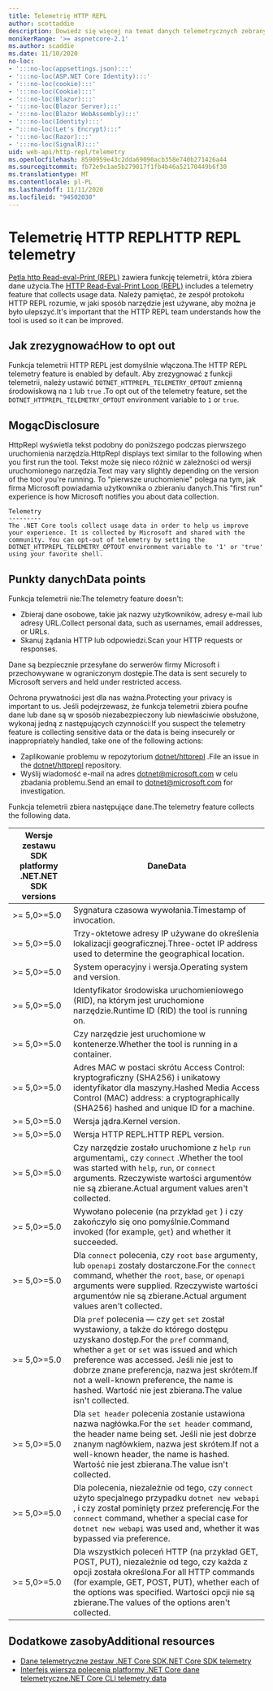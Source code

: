 ```yaml
---
title: Telemetrię HTTP REPL
author: scottaddie
description: Dowiedz się więcej na temat danych telemetrycznych zebranych przez REPL HTTP.
monikerRange: '>= aspnetcore-2.1'
ms.author: scaddie
ms.date: 11/10/2020
no-loc:
- ':::no-loc(appsettings.json):::'
- ':::no-loc(ASP.NET Core Identity):::'
- ':::no-loc(cookie):::'
- ':::no-loc(Cookie):::'
- ':::no-loc(Blazor):::'
- ':::no-loc(Blazor Server):::'
- ':::no-loc(Blazor WebAssembly):::'
- ':::no-loc(Identity):::'
- ":::no-loc(Let's Encrypt):::"
- ':::no-loc(Razor):::'
- ':::no-loc(SignalR):::'
uid: web-api/http-repl/telemetry
ms.openlocfilehash: 8590959e43c2dda69090acb358e740b271426a44
ms.sourcegitcommit: fb72e9c1ae5b279817f1fb4b46a52170449b6f30
ms.translationtype: MT
ms.contentlocale: pl-PL
ms.lasthandoff: 11/11/2020
ms.locfileid: "94502030"
---
```

# <a name="http-repl-telemetry"></a><span data-ttu-id="e55e8-103">Telemetrię HTTP REPL</span><span class="sxs-lookup"><span data-stu-id="e55e8-103">HTTP REPL telemetry</span></span>

<span data-ttu-id="e55e8-104">[Pętla http Read-eval-Print (REPL)](xref:web-api/http-repl) zawiera funkcję telemetrii, która zbiera dane użycia.</span><span class="sxs-lookup"><span data-stu-id="e55e8-104">The [HTTP Read-Eval-Print Loop (REPL)](xref:web-api/http-repl) includes a telemetry feature that collects usage data.</span></span> <span data-ttu-id="e55e8-105">Należy pamiętać, że zespół protokołu HTTP REPL rozumie, w jaki sposób narzędzie jest używane, aby można je było ulepszyć.</span><span class="sxs-lookup"><span data-stu-id="e55e8-105">It's important that the HTTP REPL team understands how the tool is used so it can be improved.</span></span>

## <a name="how-to-opt-out"></a><span data-ttu-id="e55e8-106">Jak zrezygnować</span><span class="sxs-lookup"><span data-stu-id="e55e8-106">How to opt out</span></span>

<span data-ttu-id="e55e8-107">Funkcja telemetrii HTTP REPL jest domyślnie włączona.</span><span class="sxs-lookup"><span data-stu-id="e55e8-107">The HTTP REPL telemetry feature is enabled by default.</span></span> <span data-ttu-id="e55e8-108">Aby zrezygnować z funkcji telemetrii, należy ustawić `DOTNET_HTTPREPL_TELEMETRY_OPTOUT` zmienną środowiskową na `1` lub `true` .</span><span class="sxs-lookup"><span data-stu-id="e55e8-108">To opt out of the telemetry feature, set the `DOTNET_HTTPREPL_TELEMETRY_OPTOUT` environment variable to `1` or `true`.</span></span>

## <a name="disclosure"></a><span data-ttu-id="e55e8-109">Mogąc</span><span class="sxs-lookup"><span data-stu-id="e55e8-109">Disclosure</span></span>

<span data-ttu-id="e55e8-110">HttpRepl wyświetla tekst podobny do poniższego podczas pierwszego uruchomienia narzędzia.</span><span class="sxs-lookup"><span data-stu-id="e55e8-110">HttpRepl displays text similar to the following when you first run the tool.</span></span> <span data-ttu-id="e55e8-111">Tekst może się nieco różnić w zależności od wersji uruchomionego narzędzia.</span><span class="sxs-lookup"><span data-stu-id="e55e8-111">Text may vary slightly depending on the version of the tool you're running.</span></span> <span data-ttu-id="e55e8-112">To "pierwsze uruchomienie" polega na tym, jak firma Microsoft powiadamia użytkownika o zbieraniu danych.</span><span class="sxs-lookup"><span data-stu-id="e55e8-112">This "first run" experience is how Microsoft notifies you about data collection.</span></span>

```console
Telemetry
---------
The .NET Core tools collect usage data in order to help us improve your experience. It is collected by Microsoft and shared with the community. You can opt-out of telemetry by setting the DOTNET_HTTPREPL_TELEMETRY_OPTOUT environment variable to '1' or 'true' using your favorite shell.
```

## <a name="data-points"></a><span data-ttu-id="e55e8-113">Punkty danych</span><span class="sxs-lookup"><span data-stu-id="e55e8-113">Data points</span></span>

<span data-ttu-id="e55e8-114">Funkcja telemetrii nie:</span><span class="sxs-lookup"><span data-stu-id="e55e8-114">The telemetry feature doesn't:</span></span>

* <span data-ttu-id="e55e8-115">Zbieraj dane osobowe, takie jak nazwy użytkowników, adresy e-mail lub adresy URL.</span><span class="sxs-lookup"><span data-stu-id="e55e8-115">Collect personal data, such as usernames, email addresses, or URLs.</span></span>
* <span data-ttu-id="e55e8-116">Skanuj żądania HTTP lub odpowiedzi.</span><span class="sxs-lookup"><span data-stu-id="e55e8-116">Scan your HTTP requests or responses.</span></span>

<span data-ttu-id="e55e8-117">Dane są bezpiecznie przesyłane do serwerów firmy Microsoft i przechowywane w ograniczonym dostępie.</span><span class="sxs-lookup"><span data-stu-id="e55e8-117">The data is sent securely to Microsoft servers and held under restricted access.</span></span>

<span data-ttu-id="e55e8-118">Ochrona prywatności jest dla nas ważna.</span><span class="sxs-lookup"><span data-stu-id="e55e8-118">Protecting your privacy is important to us.</span></span> <span data-ttu-id="e55e8-119">Jeśli podejrzewasz, że funkcja telemetrii zbiera poufne dane lub dane są w sposób niezabezpieczony lub niewłaściwie obsłużone, wykonaj jedną z następujących czynności:</span><span class="sxs-lookup"><span data-stu-id="e55e8-119">If you suspect the telemetry feature is collecting sensitive data or the data is being insecurely or inappropriately handled, take one of the following actions:</span></span>

* <span data-ttu-id="e55e8-120">Zaplikowanie problemu w repozytorium [dotnet/httprepl](https://github.com/dotnet/httprepl/issues) .</span><span class="sxs-lookup"><span data-stu-id="e55e8-120">File an issue in the [dotnet/httprepl](https://github.com/dotnet/httprepl/issues) repository.</span></span>
* <span data-ttu-id="e55e8-121">Wyślij wiadomość e-mail na adres [dotnet@microsoft.com](mailto:dotnet@microsoft.com) w celu zbadania problemu.</span><span class="sxs-lookup"><span data-stu-id="e55e8-121">Send an email to [dotnet@microsoft.com](mailto:dotnet@microsoft.com) for investigation.</span></span>

<span data-ttu-id="e55e8-122">Funkcja telemetrii zbiera następujące dane.</span><span class="sxs-lookup"><span data-stu-id="e55e8-122">The telemetry feature collects the following data.</span></span>

| <span data-ttu-id="e55e8-123">Wersje zestawu SDK platformy .NET</span><span class="sxs-lookup"><span data-stu-id="e55e8-123">.NET SDK versions</span></span> | <span data-ttu-id="e55e8-124">Dane</span><span class="sxs-lookup"><span data-stu-id="e55e8-124">Data</span></span> |
|--------------|------|
| <span data-ttu-id="e55e8-125">>= 5,0</span><span class="sxs-lookup"><span data-stu-id="e55e8-125">>=5.0</span></span>        | <span data-ttu-id="e55e8-126">Sygnatura czasowa wywołania.</span><span class="sxs-lookup"><span data-stu-id="e55e8-126">Timestamp of invocation.</span></span> |
| <span data-ttu-id="e55e8-127">>= 5,0</span><span class="sxs-lookup"><span data-stu-id="e55e8-127">>=5.0</span></span>        | <span data-ttu-id="e55e8-128">Trzy-oktetowe adresy IP używane do określenia lokalizacji geograficznej.</span><span class="sxs-lookup"><span data-stu-id="e55e8-128">Three-octet IP address used to determine the geographical location.</span></span> |
| <span data-ttu-id="e55e8-129">>= 5,0</span><span class="sxs-lookup"><span data-stu-id="e55e8-129">>=5.0</span></span>        | <span data-ttu-id="e55e8-130">System operacyjny i wersja.</span><span class="sxs-lookup"><span data-stu-id="e55e8-130">Operating system and version.</span></span> |
| <span data-ttu-id="e55e8-131">>= 5,0</span><span class="sxs-lookup"><span data-stu-id="e55e8-131">>=5.0</span></span>        | <span data-ttu-id="e55e8-132">Identyfikator środowiska uruchomieniowego (RID), na którym jest uruchomione narzędzie.</span><span class="sxs-lookup"><span data-stu-id="e55e8-132">Runtime ID (RID) the tool is running on.</span></span> |
| <span data-ttu-id="e55e8-133">>= 5,0</span><span class="sxs-lookup"><span data-stu-id="e55e8-133">>=5.0</span></span>        | <span data-ttu-id="e55e8-134">Czy narzędzie jest uruchomione w kontenerze.</span><span class="sxs-lookup"><span data-stu-id="e55e8-134">Whether the tool is running in a container.</span></span> |
| <span data-ttu-id="e55e8-135">>= 5,0</span><span class="sxs-lookup"><span data-stu-id="e55e8-135">>=5.0</span></span>        | <span data-ttu-id="e55e8-136">Adres MAC w postaci skrótu Access Control: kryptograficzny (SHA256) i unikatowy identyfikator dla maszyny.</span><span class="sxs-lookup"><span data-stu-id="e55e8-136">Hashed Media Access Control (MAC) address: a cryptographically (SHA256) hashed and unique ID for a machine.</span></span> |
| <span data-ttu-id="e55e8-137">>= 5,0</span><span class="sxs-lookup"><span data-stu-id="e55e8-137">>=5.0</span></span>        | <span data-ttu-id="e55e8-138">Wersja jądra.</span><span class="sxs-lookup"><span data-stu-id="e55e8-138">Kernel version.</span></span> |
| <span data-ttu-id="e55e8-139">>= 5,0</span><span class="sxs-lookup"><span data-stu-id="e55e8-139">>=5.0</span></span>        | <span data-ttu-id="e55e8-140">Wersja HTTP REPL.</span><span class="sxs-lookup"><span data-stu-id="e55e8-140">HTTP REPL version.</span></span> |
| <span data-ttu-id="e55e8-141">>= 5,0</span><span class="sxs-lookup"><span data-stu-id="e55e8-141">>=5.0</span></span>        | <span data-ttu-id="e55e8-142">Czy narzędzie zostało uruchomione z `help` `run` argumentami,, czy `connect` .</span><span class="sxs-lookup"><span data-stu-id="e55e8-142">Whether the tool was started with `help`, `run`, or `connect` arguments.</span></span> <span data-ttu-id="e55e8-143">Rzeczywiste wartości argumentów nie są zbierane.</span><span class="sxs-lookup"><span data-stu-id="e55e8-143">Actual argument values aren't collected.</span></span> |
| <span data-ttu-id="e55e8-144">>= 5,0</span><span class="sxs-lookup"><span data-stu-id="e55e8-144">>=5.0</span></span>        | <span data-ttu-id="e55e8-145">Wywołano polecenie (na przykład `get` ) i czy zakończyło się ono pomyślnie.</span><span class="sxs-lookup"><span data-stu-id="e55e8-145">Command invoked (for example, `get`) and whether it succeeded.</span></span> |
| <span data-ttu-id="e55e8-146">>= 5,0</span><span class="sxs-lookup"><span data-stu-id="e55e8-146">>=5.0</span></span>        | <span data-ttu-id="e55e8-147">Dla `connect` polecenia, czy `root` `base` argumenty, lub `openapi` zostały dostarczone.</span><span class="sxs-lookup"><span data-stu-id="e55e8-147">For the `connect` command, whether the `root`, `base`, or `openapi` arguments were supplied.</span></span> <span data-ttu-id="e55e8-148">Rzeczywiste wartości argumentów nie są zbierane.</span><span class="sxs-lookup"><span data-stu-id="e55e8-148">Actual argument values aren't collected.</span></span> |
| <span data-ttu-id="e55e8-149">>= 5,0</span><span class="sxs-lookup"><span data-stu-id="e55e8-149">>=5.0</span></span>        | <span data-ttu-id="e55e8-150">Dla `pref` polecenia — czy `get` `set` został wystawiony, a także do którego dostępu uzyskano dostęp.</span><span class="sxs-lookup"><span data-stu-id="e55e8-150">For the `pref` command, whether a `get` or `set` was issued and which preference was accessed.</span></span> <span data-ttu-id="e55e8-151">Jeśli nie jest to dobrze znane preferencja, nazwa jest skrótem.</span><span class="sxs-lookup"><span data-stu-id="e55e8-151">If not a well-known preference, the name is hashed.</span></span> <span data-ttu-id="e55e8-152">Wartość nie jest zbierana.</span><span class="sxs-lookup"><span data-stu-id="e55e8-152">The value isn't collected.</span></span> |
| <span data-ttu-id="e55e8-153">>= 5,0</span><span class="sxs-lookup"><span data-stu-id="e55e8-153">>=5.0</span></span>        | <span data-ttu-id="e55e8-154">Dla `set header` polecenia zostanie ustawiona nazwa nagłówka.</span><span class="sxs-lookup"><span data-stu-id="e55e8-154">For the `set header` command, the header name being set.</span></span> <span data-ttu-id="e55e8-155">Jeśli nie jest dobrze znanym nagłówkiem, nazwa jest skrótem.</span><span class="sxs-lookup"><span data-stu-id="e55e8-155">If not a well-known header, the name is hashed.</span></span> <span data-ttu-id="e55e8-156">Wartość nie jest zbierana.</span><span class="sxs-lookup"><span data-stu-id="e55e8-156">The value isn't collected.</span></span> |
| <span data-ttu-id="e55e8-157">>= 5,0</span><span class="sxs-lookup"><span data-stu-id="e55e8-157">>=5.0</span></span>        | <span data-ttu-id="e55e8-158">Dla polecenia, niezależnie od tego, czy `connect` użyto specjalnego przypadku `dotnet new webapi` , i czy został pominięty przez preferencję.</span><span class="sxs-lookup"><span data-stu-id="e55e8-158">For the `connect` command, whether a special case for `dotnet new webapi` was used and, whether it was bypassed via preference.</span></span> |
| <span data-ttu-id="e55e8-159">>= 5,0</span><span class="sxs-lookup"><span data-stu-id="e55e8-159">>=5.0</span></span>        | <span data-ttu-id="e55e8-160">Dla wszystkich poleceń HTTP (na przykład GET, POST, PUT), niezależnie od tego, czy każda z opcji została określona.</span><span class="sxs-lookup"><span data-stu-id="e55e8-160">For all HTTP commands (for example, GET, POST, PUT), whether each of the options was specified.</span></span> <span data-ttu-id="e55e8-161">Wartości opcji nie są zbierane.</span><span class="sxs-lookup"><span data-stu-id="e55e8-161">The values of the options aren't collected.</span></span> |

## <a name="additional-resources"></a><span data-ttu-id="e55e8-162">Dodatkowe zasoby</span><span class="sxs-lookup"><span data-stu-id="e55e8-162">Additional resources</span></span>

* [<span data-ttu-id="e55e8-163">Dane telemetryczne zestaw .NET Core SDK</span><span class="sxs-lookup"><span data-stu-id="e55e8-163">.NET Core SDK telemetry</span></span>](/dotnet/core/tools/telemetry)
* [<span data-ttu-id="e55e8-164">Interfejs wiersza polecenia platformy .NET Core dane telemetryczne</span><span class="sxs-lookup"><span data-stu-id="e55e8-164">.NET Core CLI telemetry data</span></span>](https://dotnet.microsoft.com/platform/telemetry)

